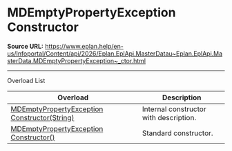 # MDEmptyPropertyException Constructor

**Source URL:** https://www.eplan.help/en-us/Infoportal/Content/api/2026/Eplan.EplApi.MasterDatau~Eplan.EplApi.MasterData.MDEmptyPropertyException~_ctor.html

---

Overload List

| Overload | Description |
| --- | --- |
| [MDEmptyPropertyException Constructor(String)](Eplan.EplApi.MasterDatau~Eplan.EplApi.MasterData.MDEmptyPropertyException~_ctor(String).html) | Internal constructor with description. |
| [MDEmptyPropertyException Constructor()](Eplan.EplApi.MasterDatau~Eplan.EplApi.MasterData.MDEmptyPropertyException~_ctor().html) | Standard constructor. |
